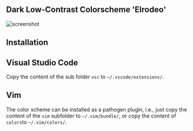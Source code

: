## Dark Low-Contrast Colorscheme 'Elrodeo'

![screenshot](https://github.com/chmllr/vim-colorscheme-elrodeo/raw/master/screenshot.png)

## Installation

## Visual Studio Code

Copy the content of the sub folder `vsc` to `~/.vscode/extensions/`.

## Vim

The color scheme can be installed as a pathogen plugin, i.e., 
just copy the content of the `vim` subfolder to `~/.vim/bundle/`, or copy the content of 
`colors`to `~/.vim/colors/`.
